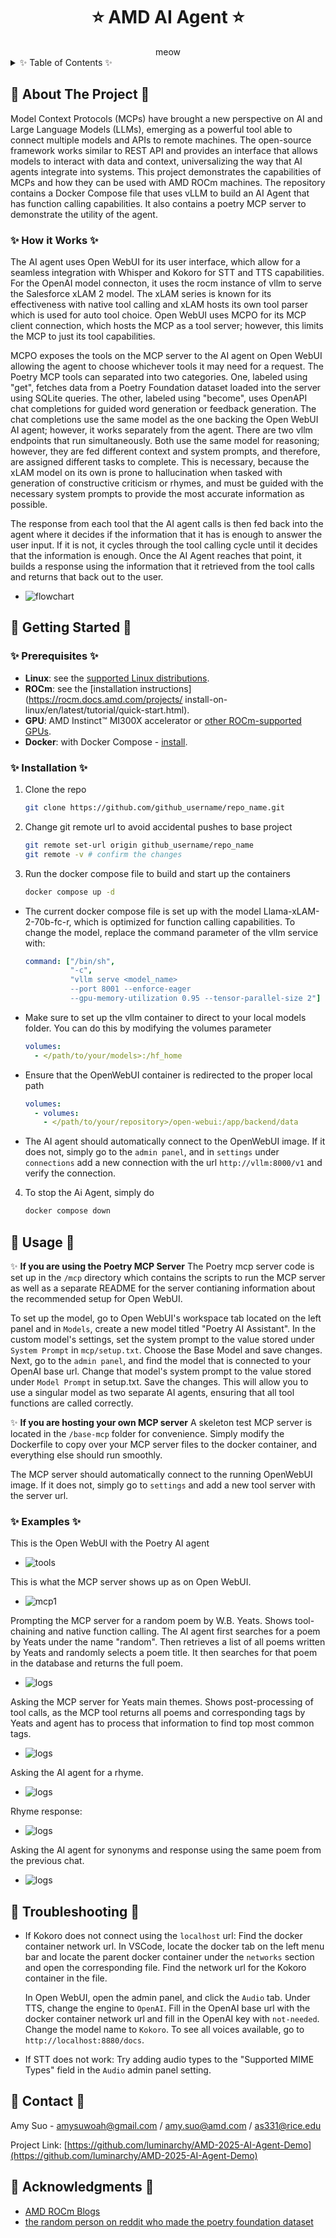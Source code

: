 <div align="center">

<h1> ⭐  AMD AI Agent ⭐ </h1>
meow
<div align="left">

<!-- TABLE OF CONTENTS -->

<details>
  <summary>✨ Table of Contents ✨ </summary>
  <ol>
    <li>
      <a href="#about-the-project">About The Project</a>
      <ul>
        <li><a href="#how-it-works">How it Works</a></li>
      </ul>
    </li>
    <li>
      <a href="#getting-started">Getting Started</a>
      <ul>
        <li><a href="#prerequisites">Prerequisites</a></li>
        <li><a href="#installation">Installation</a></li>
      </ul>
    </li>
    <li><a href="#usage">Usage</a>
      <ul>
        <li><a href="#examples">Examples</a></li>
      </ul></li>
    <li><a href="#license">License</a></li>
    <li><a href="#contact">Contact</a></li>
    <li><a href="#acknowledgments">Acknowledgments</a></li>
  </ol>
</details>

<!-- ABOUT THE PROJECT -->

## 🌟 About The Project 🌟

Model Context Protocols (MCPs) have brought a new perspective on AI and Large Language Models (LLMs), emerging as a powerful tool able to connect multiple models and APIs to remote machines. The  open-source framework works similar to REST API and provides an interface that allows models to interact with data and context, universalizing the way that AI agents integrate into systems. This project demonstrates the capabilities of MCPs and how they can be used with AMD ROCm machines. The repository contains a Docker Compose file that uses vLLM to build an AI Agent that has function calling capabilities. It also contains a poetry MCP server to demonstrate the utility of the agent.

### ✨ How it Works ✨

The AI agent uses Open WebUI for its user interface, which allow for a seamless integration with Whisper and Kokoro for STT and TTS capabilities. For the OpenAI model connecton, it uses the rocm instance of vllm to serve the Salesforce xLAM 2 model. The xLAM series is known for its effectiveness with native tool calling and xLAM hosts its own tool parser which is used for auto tool choice. Open WebUI uses MCPO for its MCP client connection, which hosts the MCP as a tool server; however, this limits the MCP to just its tool capabilities.

MCPO exposes the tools on the MCP server to the AI agent on Open WebUI allowing the agent to choose whichever tools it may need for a request. The Poetry MCP tools can separated into two categories. One, labeled using "get", fetches data from a Poetry Foundation dataset loaded into the server using SQLite queries. The other, labeled using "become", uses OpenAPI chat completions for guided word generation or feedback generation. The chat completions use the same model as the one backing the Open WebUI AI agent; however, it works separately from the agent. There are two vllm endpoints that run simultaneously. Both use the same model for reasoning; however, they are fed different context and system prompts, and therefore, are assigned different tasks to complete. This is necessary, because the xLAM model on its own is prone to hallucination when tasked with generation of constructive criticism or rhymes, and must be guided with the necessary system prompts to provide the most accurate information as possible.

The response from each tool that the AI agent calls is then fed back into the agent where it decides if the information that it has is enough to answer the user input. If it is not, it cycles through the tool calling cycle until it decides that the information is enough. Once the AI Agent reaches that point, it builds a response using the information that it retrieved from the tool calls and returns that back out to the user.

* ![flowchart](assets/flowchart.drawio.png)

<!-- GETTING STARTED -->

## 🌟 Getting Started 🌟

### ✨ Prerequisites ✨

* **Linux**: see the [supported Linux distributions](https://rocm.docs.amd.com/projects/install-on-linux/en/latest/reference/system-requirements.html#supported-operating-systems).
* **ROCm**: see the [installation instructions](https://rocm.docs.amd.com/projects/ install-on-linux/en/latest/tutorial/quick-start.html).
* **GPU**: AMD Instinct™ MI300X accelerator or [other ROCm-supported GPUs](https://rocm.docs.amd.com/projects/install-on-linux/en/latest/reference/system-requirements.html).
* **Docker**: with Docker Compose - [install](https://docs.docker.com/engine/install/).

### ✨ Installation ✨

1. Clone the repo
   
   ```sh
   git clone https://github.com/github_username/repo_name.git
   ```
2. Change git remote url to avoid accidental pushes to base project
   
   ```sh
   git remote set-url origin github_username/repo_name
   git remote -v # confirm the changes
   ```
3. Run the docker compose file to build and start up the containers
   
   ```sh
   docker compose up -d
   ```

* The current docker compose file is set up with the model Llama-xLAM-2-70b-fc-r, which is optimized for function calling capabilities. To change the model, replace the command parameter of the vllm service with:
  
  ```yaml
  command: ["/bin/sh", 
            "-c", 
            "vllm serve <model_name> 
            --port 8001 --enforce-eager 
            --gpu-memory-utilization 0.95 --tensor-parallel-size 2"]
  ```
* Make sure to set up the vllm container to direct to your local models folder. You can do this by modifying the volumes parameter
  
  ```yaml
  volumes:
    - </path/to/your/models>:/hf_home
  ```
* Ensure that the OpenWebUI container is redirected to the proper local path
  
  ```yaml
  volumes:
    - volumes:
      - </path/to/your/repository>/open-webui:/app/backend/data
  ```
* The AI agent should automatically connect to the OpenWebUI image. If it does not, simply go to the `admin panel`, and in `settings` under `connections` add a new connection with the url `http://vllm:8000/v1` and verify the connection.

4. To stop the Ai Agent, simply do
   
   ```sh
   docker compose down
   ```

## 🌟 Usage 🌟

✨ **If you are using the Poetry MCP Server**
The Poetry mcp server code is set up in the `/mcp` directory which contains the scripts to run the MCP server as well as a separate README for the server contianing information about the recommended setup for Open WebUI.

To set up the model, go to Open WebUI's workspace tab located on the left panel and in `Models`, create a new model titled "Poetry AI Assistant". In the custom model's settings, set the system prompt to the value stored under `System Prompt` in `mcp/setup.txt`. Choose the Base Model and save changes.
Next, go to the `admin panel`, and find the model that is connected to your OpenAI base url. Change that model's system prompt to the value stored under `Model Prompt` in setup.txt. Save the changes.
This will allow you to use a singular model as two separate AI agents, ensuring that all tool functions are called correctly.

✨ **If you are hosting your own MCP server**
A skeleton test MCP server is located in the `/base-mcp` folder for convenience. Simply modify the Dockerfile to copy over your MCP server files to the docker container, and everything else should run smoothly.

The MCP server should automatically connect to the running OpenWebUI image. If it does not, simply go to `settings` and add a new tool server with the server url.

### ✨ Examples ✨

This is the Open WebUI with the Poetry AI agent
* ![tools](assets/home.png)

This is what the MCP server shows up as on Open WebUI.

* ![mcp1](assets/mcp.png)

Prompting the MCP server for a random poem by W.B. Yeats. Shows tool-chaining and native function calling. The AI agent first searches for a poem by Yeats under the name "random". Then retrieves a list of all poems written by Yeats and randomly selects a poem title. It then searches for that poem in the database and returns the full poem.  

* ![logs](assets/random2.png)

Asking the MCP server for Yeats main themes. Shows post-processing of tool calls, as the MCP tool returns all poems and corresponding tags by Yeats and agent has to process that information to find top most common tags. 

* ![logs](assets/theme.png)

Asking the AI agent for a rhyme. 

* ![logs](assets/rhyme1.png)

Rhyme response:

* ![logs](assets/rhyme2.png)

Asking the AI agent for synonyms and response using the same poem from the previous chat.

* ![logs](assets/thesaurus.png)

## 🌟 Troubleshooting 🌟

* If Kokoro does not connect using the `localhost` url:
  Find the docker container network url. In VSCode, locate the docker tab on the left menu bar and locate the parent docker container under the `networks` section and open the corresponding file. Find the network url for the Kokoro container in the file.
  
  In Open WebUI, open the admin panel, and click the `Audio` tab. Under TTS, change the engine to `OpenAI`. Fill in the OpenAI base url with the docker container network url and fill in the OpenAI key with `not-needed`. Change the model name to `Kokoro`. To see all voices available, go to `http://localhost:8880/docs`.

* If STT does not work:
  Try adding audio types to the "Supported MIME Types" field in the `Audio` admin panel setting. 


<!-- CONTACT -->

## 🌟 Contact 🌟

Amy Suo - amysuwoah@gmail.com / amy.suo@amd.com / as331@rice.edu

Project Link: [https://github.com/luminarchy/AMD-2025-AI-Agent-Demo](https://github.com/luminarchy/AMD-2025-AI-Agent-Demo)

<!-- ACKNOWLEDGMENTS -->

## 🌟 Acknowledgments 🌟

* [AMD ROCm Blogs](https://rocm.blogs.amd.com/)
* [the random person on reddit who made the poetry foundation dataset](https://www.kaggle.com/datasets/tgdivy/poetry-foundation-poems)


